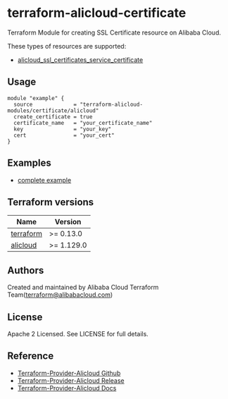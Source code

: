 # terraform-alicloud-certificate
Terraform Module for creating SSL Certificate resource on Alibaba Cloud.

These types of resources are supported:

* [alicloud_ssl_certificates_service_certificate](https://registry.terraform.io/providers/aliyun/alicloud/latest/docs/resources/ssl_certificates_service_certificate)


## Usage

```hcl
module "example" {
  source             = "terraform-alicloud-modules/certificate/alicloud"
  create_certificate = true
  certificate_name   = "your_certificate_name"
  key                = "your_key"
  cert               = "your_cert"
}
```

## Examples

* [complete example](https://github.com/terraform-alicloud-modules/terraform-alicloud-certificate/tree/main/examples/complete)

## Terraform versions

| Name | Version |
|------|---------|
| <a name="requirement_terraform"></a> [terraform](#requirement\_terraform) | >= 0.13.0 |
| <a name="requirement_alicloud"></a> [alicloud](#requirement\_alicloud) | >= 1.129.0 |

Authors
-------
Created and maintained by Alibaba Cloud Terraform Team(terraform@alibabacloud.com)

License
----
Apache 2 Licensed. See LICENSE for full details.

Reference
---------
* [Terraform-Provider-Alicloud Github](https://github.com/terraform-providers/terraform-provider-alicloud)
* [Terraform-Provider-Alicloud Release](https://releases.hashicorp.com/terraform-provider-alicloud/)
* [Terraform-Provider-Alicloud Docs](https://www.terraform.io/docs/providers/alicloud/index.html)